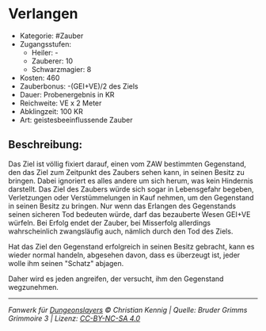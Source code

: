 # Verlangen

- Kategorie: #Zauber
- Zugangsstufen:
  - Heiler: -
  - Zauberer: 10
  - Schwarzmagier: 8
- Kosten: 460
- Zauberbonus: -(GEI+VE)/2 des Ziels
- Dauer: Probenergebnis in KR
- Reichweite: VE x 2 Meter
- Abklingzeit: 100 KR
- Art: geistesbeeinflussende Zauber

## Beschreibung:

Das Ziel ist völlig fixiert darauf, einen vom ZAW bestimmten Gegenstand, den das Ziel zum Zeitpunkt des Zaubers sehen kann, in seinen Besitz zu bringen. Dabei ignoriert es alles andere um sich herum, was kein Hindernis darstellt. Das Ziel des Zaubers würde sich sogar in Lebensgefahr begeben, Verletzungen oder Verstümmelungen in Kauf nehmen, um den Gegenstand in seinen Besitz zu bringen. Nur wenn das Erlangen des Gegenstands seinen sicheren Tod bedeuten würde, darf das bezauberte Wesen GEI+VE würfeln. Bei Erfolg endet der Zauber, bei Misserfolg allerdings wahrscheinlich zwangsläufig auch, nämlich durch den Tod des Ziels.

Hat das Ziel den Gegenstand erfolgreich in seinen Besitz gebracht, kann es wieder normal handeln, abgesehen davon, dass es überzeugt ist, jeder wolle ihm seinen "Schatz" abjagen.

Daher wird es jeden angreifen, der versucht, ihm den Gegenstand wegzunehmen.

---

_Fanwerk für [Dungeonslayers](https://www.dungeonslayers.net/) © Christian Kennig | Quelle: Bruder Grimms Grimmoire 3 | Lizenz: [CC-BY-NC-SA 4.0](https://creativecommons.org/licenses/by-nc-sa/4.0/deed.de)_
